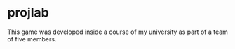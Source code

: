 # projlab
This game was developed inside a course of my university as part of a team of five members.
